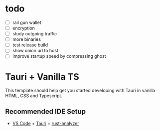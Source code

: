 # todo

- [ ] rail gun wallet
- [ ] encryption
- [ ] study outgoing traffic
- [ ] more binaries
- [ ] test release build
- [ ] show onion url to host
- [ ] improve startup speed by compressing ghost

# Tauri + Vanilla TS

This template should help get you started developing with Tauri in vanilla HTML, CSS and Typescript.

## Recommended IDE Setup

- [VS Code](https://code.visualstudio.com/) + [Tauri](https://marketplace.visualstudio.com/items?itemName=tauri-apps.tauri-vscode) + [rust-analyzer](https://marketplace.visualstudio.com/items?itemName=rust-lang.rust-analyzer)
